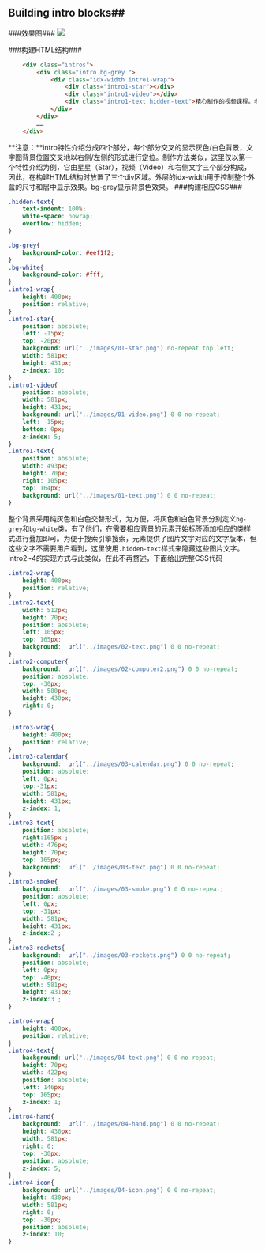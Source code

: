## Building intro blocks##
###效果图###
<img src="http://ww1.sinaimg.cn/large/6d025b55gw1ew907zym7sj20ym18cjy0.jpg" />

###构建HTML结构###
```html
	<div class="intros">
		<div class="intro bg-grey ">
			<div class="idx-width intro1-wrap">
				<div class="intro1-star"></div>
				<div class="intro1-video"></div>
				<div class="intro1-text hidden-text">精心制作的视频课程。老师都技术大牛实战派。课程内容接地气，实际工作用得着。</div>
			</div>
		</div>
		……
	</div>
```
**注意：**intro特性介绍分成四个部分，每个部分交叉的显示灰色/白色背景，文字图背景位置交叉地以右侧/左侧的形式进行定位。制作方法类似，这里仅以第一个特性介绍为例，它由星星（Star），视频（Video）和右侧文字三个部分构成，因此，在构建HTML结构时放置了三个div区域。外层的idx-width用于控制整个外盒的尺寸和居中显示效果。bg-grey显示背景色效果。
###构建相应CSS###
```css
.hidden-text{
	text-indent: 100%;
	white-space: nowrap;
	overflow: hidden;
}

.bg-grey{
	background-color: #eef1f2;
}
.bg-white{
	background-color: #fff;
}
.intro1-wrap{
	height: 400px;
	position: relative;
}
.intro1-star{
	position: absolute;
	left: -15px;
	top: -20px;
	background: url("../images/01-star.png") no-repeat top left;
	width: 581px;
	height: 431px;
	z-index: 10;
}
.intro1-video{
	position: absolute;
	width: 581px;
	height: 431px;
	background: url("../images/01-video.png") 0 0 no-repeat;
	left: -15px;
	bottom: 0px;
	z-index: 5;
}
.intro1-text{
	position: absolute;
	width: 493px;
	height: 70px;
	right: 105px;
	top: 164px;
	background: url("../images/01-text.png") 0 0 no-repeat;
}
```
整个背景采用纯灰色和白色交替形式，为方便，将灰色和白色背景分别定义`bg-grey`和`bg-white`类，有了他们，在需要相应背景的元素开始标签添加相应的类样式进行叠加即可。为便于搜索引擎搜索，元素提供了图片文字对应的文字版本，但这些文字不需要用户看到，这里使用`.hidden-text`样式来隐藏这些图片文字。
intro2~4的实现方式与此类似，在此不再赘述，下面给出完整CSS代码
```css
.intro2-wrap{
	height: 400px;
	position: relative;
}
.intro2-text{
	width: 512px;
	height: 70px;
	position: absolute;
	left: 105px;
	top: 165px;
	background:  url("../images/02-text.png") 0 0 no-repeat;
}
.intro2-computer{
	background:  url("../images/02-computer2.png") 0 0 no-repeat;
	position: absolute;
	top: -30px;
	width: 580px;
	height: 430px;
	right: 0;
}

.intro3-wrap{
	height: 400px;
	position: relative;
}
.intro3-calendar{
	background:  url("../images/03-calendar.png") 0 0 no-repeat;
	position: absolute;
	left: 0px;
	top:-31px;
	width: 581px;
	height: 431px;
	z-index: 1;
}
.intro3-text{
	position: absolute;
	right:165px ;
	width: 476px;
	height: 70px;
	top: 165px;
	background:  url("../images/03-text.png") 0 0 no-repeat;
}
.intro3-smoke{
	background:  url("../images/03-smoke.png") 0 0 no-repeat;
	position: absolute;
	left: 0px;
	top: -31px;
	width: 581px;
	height: 431px;
	z-index:2 ;
}
.intro3-rockets{
	background:  url("../images/03-rockets.png") 0 0 no-repeat;
	position: absolute;
	left: 0px;
	top: -46px;
	width: 581px;
	height: 431px;
	z-index:3 ;
}

.intro4-wrap{
	height: 400px;
	position: relative;
}
.intro4-text{
	background: url("../images/04-text.png") 0 0 no-repeat;
	height: 70px;
	width: 422px;
	position: absolute;
	left: 146px;
	top: 165px;
	z-index: 1;
}
.intro4-hand{
	background:  url("../images/04-hand.png") 0 0 no-repeat;
	height: 430px;
	width: 581px;
	right: 0;
	top: -30px;
	position: absolute;
	z-index: 5;
}
.intro4-icon{
	background: url("../images/04-icon.png") 0 0 no-repeat;
	height: 430px;
	width: 581px;
	right: 0;
	top: -30px;
	position: absolute;
	z-index: 10;
}
```